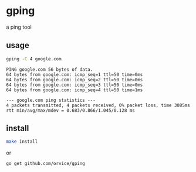 # gping

a ping tool

## usage

```bash
gping -C 4 google.com
```

```
PING google.com 56 bytes of data.
64 bytes from google.com: icmp_seq=1 ttl=50 time=0ms
64 bytes from google.com: icmp_seq=2 ttl=50 time=0ms
64 bytes from google.com: icmp_seq=3 ttl=50 time=0ms
64 bytes from google.com: icmp_seq=4 ttl=50 time=1ms

--- google.com ping statistics ---
4 packets transmitted, 4 packets received, 0% packet loss, time 3085ms
rtt min/avg/max/mdev = 0.683/0.866/1.045/0.128 ms
```

## install
```bash
make install
```
or 

```bash
go get github.com/orvice/gping
```